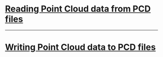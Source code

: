 # [Reading Point Cloud data from PCD files](http://www.pointclouds.org/documentation/tutorials/reading_pcd.php#reading-pcd)


















---

# [Writing Point Cloud data to PCD files](http://www.pointclouds.org/documentation/tutorials/writing_pcd.php#writing-pcd)








